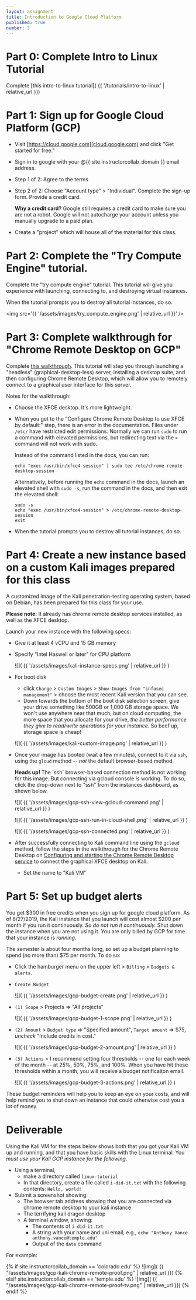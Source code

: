 ```yaml
---
layout: assignment
title: Introduction to Google Cloud Platform
published: true
number: 3
---
```



# Part 0: Complete Intro to Linux Tutorial

Complete [this intro-to-linux tutorial]( {{ '/tutorials/intro-to-linux' | relative_url }})


# Part 1: Sign up for Google Cloud Platform (GCP)

* Visit [https://cloud.google.com](cloud.google.com) and click "Get started for free."
*   Sign in to google with your @{{ site.instructorcollab_domain }} email address.
*   Step 1 of 2: Agree to the terms
*   Step 2 of 2: Choose "Account type" > "Individual". Complete the sign-up form. Provide a credit card.

    <div class='alert alert-info'><strong>Why a credit card?</strong> Google still requires a credit card to make sure you are not a robot. Google will not autocharge your account unless you manually upgrade to a paid plan.</div>

* Create a "project" which will house all of the material for this class.



# Part 2: Complete the "Try Compute Engine" tutorial.

Complete the "try compute engine" tutorial. This tutorial will give you experience with launching, connecting to, and destroying virtual instances. 

When the tutorial prompts you to destroy all tutorial instances, do so.

<img src='{{ '/assets/images/try_compute_engine.png' | relative_url }}' />


# Part 3: Complete walkthrough for "Chrome Remote Desktop on GCP"

Complete [this walkthrough](https://cloud.google.com/solutions/chrome-desktop-remote-on-compute-engine). This tutorial will step you through
launching a "headless" (graphical-desktop-less) server, installing a desktop suite, and then configuring Chrome Remote Desktop, which will allow
you to remotely connect to a graphical user interface for this server.

Notes for the walkthrough:

*   Choose the XFCE desktop. It's more lightweight.
*   When you get to the "Configure Chrome Remote Desktop to use XFCE by default:" step, there is an error in the documentation. Files under `/etc/` have restricted edit permissions. Normally we can run `sudo` to run a command with elevated permissions, but redirecting text via the `>` command will not work with sudo.

    Instead of the command listed in the docs, you can run:
        
        echo "exec /usr/bin/xfce4-session" | sudo tee /etc/chrome-remote-desktop-session
        
    Alternatively, before running the `echo` command in the docs, launch an elevated shell with `sudo -s`, run the command in the docs, and then exit the elevated shell:
    
        sudo -s
        echo "exec /usr/bin/xfce4-session" > /etc/chrome-remote-desktop-session
        exit
        
*   When the tutorial prompts you to destroy all tutorial instances, do so.




# Part 4: Create a new instance based on a custom Kali images prepared for this class

A customized image of the Kali penetration-testing operating system, based on Debian, has been prepared for this class for your use.

<strong>Please note:</strong> It already has chrome remote desktop services installed, as well as the XFCE desktop.

Launch your new instance with the following specs:

* Give it at least 4 vCPU and 15 GB memory
* Specify "Intel Haswell or later" for CPU platform

  ![]( {{ '/assets/images/kali-instance-specs.png' | relative_url }} )

* For boot disk
    * click `Change` > `Custom Images` > `Show Images from "infosec management"` > choose the most recent Kali version that you can see.
    * Down towards the bottom of the boot disk selection screen, give your drive something like 500GB or 1,000 GB storage space. We won't use anywhere near that much,
      but on cloud computing, the more space that you allocate for your drive, _the better performance they give to read/write operations for your instance._ So 
      beef up, storage space is cheap!

  ![]( {{ '/assets/images/kali-custom-image.png' | relative_url }} )

* Once your image has booted (wait a few minutes), connect to it via `ssh`, using the `gloud` method -- _not_ the default browser-based method.
  
  <div class='alert alert-danger'><strong>Heads up! </strong> The `ssh` browser-based connection method is not working for this image. 
  But connecting via gcloud console <em>is</em> working. To do so, click the drop-down next to "ssh" from the instances dashboard, as shown below. </div>

  ![]( {{ '/assets/images/gcp-ssh-view-gcloud-command.png' | relative_url }} )
  
  ![]( {{ '/assets/images/gcp-ssh-run-in-cloud-shell.png' | relative_url }} )
  
  ![]( {{ '/assets/images/gcp-ssh-connected.png' | relative_url }} )
  
* After successfully connecting to Kali command line using the `gcloud` method, follow the steps in the walkthrough for the Chrome Remote Desktop on [Configuring and starting the Chrome Remote Desktop service](https://cloud.google.com/solutions/chrome-desktop-remote-on-compute-engine#configuring_and_starting_the_chrome_remote_desktop_service) to connect the graphical XFCE desktop on Kali.
	* Set the name to "Kali VM"

# Part 5: Set up budget alerts

You get $300 in free credits when you sign up for google cloud platform. As of 8/27/2019, the Kali instance that you launch will cost almost $200 per month 
if you run it continuously. _So do not run it continuously._ Shut down the instance when you are not using it. You are only billed by GCP for time that your instance
is _running_.

The semester is about four months long, so set up a budget planning to spend (no more than) $75 per month. To do so:

*   Click the hamburger menu on the upper left > `Billing` > `Budgets & alerts`.
*   `Create Budget`

    ![]( {{ '/assets/images/gcp-budget-create.png' | relative_url }} )

*   `(1) Scope` > Projects => "All projects"

    ![]( {{ '/assets/images/gcp-budget-1-scope.png' | relative_url }} )
    
*   `(2) Amount` > `Budget type` => "Specified amount", `Target amount` => $75, _uncheck_ "Include credits in cost."

    ![]( {{ '/assets/images/gcp-budget-2-amount.png' | relative_url }} )

*   `(3) Actions` > I recommend setting four thresholds -- one for each week of the month -- at 25%, 50%, 75%, and 100%. When you have hit these thresholds within
    a month, you will receive a budget notificaiton email.
    
    ![]( {{ '/assets/images/gcp-budget-3-actions.png' | relative_url }} )
  
These budget reminders will help you to keep an eye on your costs, and will help remind you to shut down an instance that could otherwise cost you a lot of money.



# Deliverable

Using the Kali VM for the steps below shows both that you got your Kali VM up and running, and that you have basic skills with the Linux terminal. You _must use your Kali GCP instance for the following_. 

* Using a terminal, 
    * make a directory called `linux-tutorial`
    * In that directory, create a file called `i-did-it.txt` with the following contents: `Hello, world!`
* Submit a screenshot showing:
    * The browser tab address showing that you are connected via chrome remote desktop to your kali instance
    * The terrifying kali dragon desktop
    * A terminal window, showing:
        * The contents of `i-did-it.txt`
        * A string with your name and uni email, e.g., `echo "Anthony Vance anthony.vance@temple.edu"`
        * Output of the `date` command
    
For example:

{% if site.instructorcollab_domain == 'colorado.edu' %}
![img]( {{ "/assets/images/gcp-kali-chrome-remote-proof.png" | relative_url }})
{% elsif site.instructorcollab_domain == 'temple.edu' %}
![img]( {{ "/assets/images/gcp-kali-chrome-remote-proof-tv.png" | relative_url }})
{% endif %}
